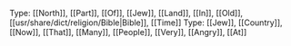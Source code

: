 Type: [[North]], [[Part]], [[Of]], [[Jew]], [[Land]], [[In]], [[Old]], [[usr/share/dict/religion/Bible|Bible]], [[Time]]
Type: [[Jew]], [[Country]], [[Now]], [[That]], [[Many]], [[People]], [[Very]], [[Angry]], [[At]]